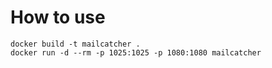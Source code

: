# How to use

    docker build -t mailcatcher .
    docker run -d --rm -p 1025:1025 -p 1080:1080 mailcatcher
